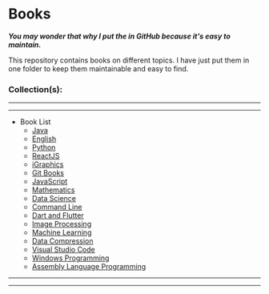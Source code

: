# Books

 ***You may wonder that why I put the in GitHub because it's easy to maintain.*** 
 
 This repository contains books on different topics. I have just put them in one folder to keep them maintainable and easy to find.

### Collection(s):
---
---

   * Book List
     * [Java](./1.%20JAVA)
     * [English](./2.%20Englist)
     * [Python](./3.%20Python)
     * [ReactJS](./4.%20React.JS)
     * [iGraphics](./5.%20iGraphics)
     * [Git Books](./6.%20Git%20Books)
     * [JavaScript](./7.%20JavaScript)
     * [Mathematics](./10.%20Mathematics)
     * [Data Science](./11.%20Data%20Science)
     * [Command Line](./12.%20Command%20Line)
     * [Dart and Flutter](./13.%20Flutter%20and%20Dart)
     * [Image Processing](./15.%20Image%20Processing)
     * [Machine Learning](./14.%20Machine%20Learning)
     * [Data Compression](./16.%20Data%20Compression)
     * [Visual Studio Code](./17.%20Visual%20Studio%20Code)
     * [Windows Programming](./18.%20Windows%20Programming)
     * [Assembly Language Programming](./19.%20Assembly%20Language%20Programming)

---
---
